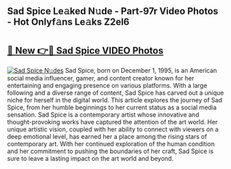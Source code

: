 ## Sad Spice Le𝚊ked N𝚞de - Part-97r Video Photos - Hot Onlyf𝚊ns Le𝚊ks Z2el6

# <h2><a href="http://ab14100.deff.icu/?id=Sad+Spice">🔗 New 👉🔴 Sad Spice VIDEO Photos</a></h2>

[![Sad Spice N𝚞des](https://i.imgur.com/rIISA9y.gif)](http://ab14100.deff.icu/?id=Sad+Spice)
Sad Spice, born on December 1, 1995, is an American social media influencer, gamer, and content creator known for her entertaining and engaging presence on various platforms. With a large following and a diverse range of content, Sad Spice has carved out a unique niche for herself in the digital world. This article explores the journey of Sad Spice, from her humble beginnings to her current status as a social media sensation. Sad Spice is a contemporary artist whose innovative and thought-provoking works have captured the attention of the art world. Her unique artistic vision, coupled with her ability to connect with viewers on a deep emotional level, has earned her a place among the rising stars of contemporary art. With her continued exploration of the human condition and her commitment to pushing the boundaries of her craft, Sad Spice is sure to leave a lasting impact on the art world and beyond.
